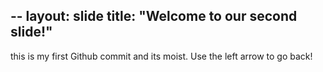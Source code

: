 --
layout: slide
title: "Welcome to our second slide!"
---
this is my first Github commit and its moist.
Use the left arrow to go back!